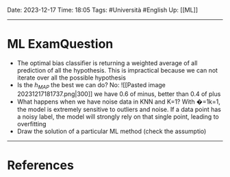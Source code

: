 Date: 2023-12-17
Time: 18:05
Tags: #Università #English 
Up: [[ML]]

---
# ML ExamQuestion

- The optimal bias classifier is returning a weighted average of all prediction of all the hypothesis. This is impractical because we can not iterate over all the possible hypothesis
- Is the $h_{MAP}$ the best we can do? No: 
  ![[Pasted image 20231217181737.png|300]] we have 0.6 of minus, better than 0.4 of plus
- What happens when we have noise data in KNN and K=1? With �=1k=1, the model is extremely sensitive to outliers and noise. If a data point has a noisy label, the model will strongly rely on that single point, leading to overfitting
- Draw the solution of a particular ML method (check the assumptio)

---
# References
